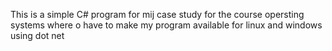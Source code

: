 This is a simple C# program for mij case study for the course opersting systems where o have to make my program available for linux and windows using dot net  
